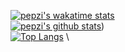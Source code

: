 [![pepzi's wakatime stats](https://github-readme-stats.vercel.app/api/wakatime?username=pepzi)](https://github.com/pepzi/github-readme-stats) \
[![pepzi's github stats](https://github-readme-stats.vercel.app/api?username=pepzi)](https://github-readme-stats.vercel.app/api?username=pepzi&count_private=true)) \
[![Top Langs](https://github-readme-stats.vercel.app/api/top-langs/?username=pepzi&layout=compact)](https://github.com/pepzi/github-readme-stats) \
